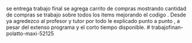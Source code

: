 se entrega trabajo final se agrega carrito de compras mostrando cantidad de compras se trabajo sobre todos los items mejorando el codigo . Desde ya agredezco al profesor y tutor por todo le explicado punto a punto , a pesar del extenso programa y el corto tiempo disponible.
#   t r a b a j o f i n a n - p o l a t t o - m a x i - 5 2 1 2 5  
 